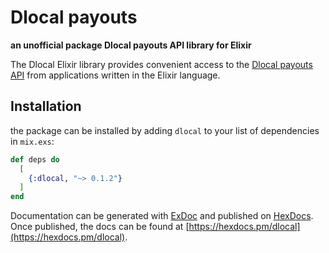 # Dlocal payouts

**an unofficial package Dlocal payouts API library for Elixir**

The Dlocal Elixir library provides convenient access to the [Dlocal payouts API](https://docs.dlocal.com/api-documentation/payout-api-reference) from applications written in the Elixir language.

## Installation

the package can be installed by adding `dlocal` to your list of dependencies in `mix.exs`:

```elixir
def deps do
  [
    {:dlocal, "~> 0.1.2"}
  ]
end
```

Documentation can be generated with [ExDoc](https://github.com/elixir-lang/ex_doc)
and published on [HexDocs](https://hexdocs.pm). Once published, the docs can
be found at [https://hexdocs.pm/dlocal](https://hexdocs.pm/dlocal).


